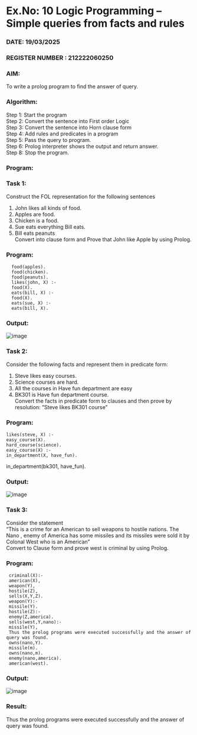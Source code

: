 # Ex.No: 10  Logic Programming –  Simple queries from facts and rules
### DATE:  19/03/2025                                                                          
### REGISTER NUMBER : 212222060250
### AIM:  
To write a prolog program to find the answer of query. 
###  Algorithm:
 Step 1: Start the program <br> 
 Step 2: Convert the sentence into First order Logic  <br> 
 Step 3:  Convert the sentence into Horn clause form  <br> 
 Step 4: Add rules and predicates in a program   <br> 
 Step 5:  Pass the query to program. <br> 
 Step 6: Prolog interpreter shows the output and return answer. <br> 
 Step 8:  Stop the program.
### Program:
### Task 1:
Construct the FOL representation for the following sentences <br> 
1.	John likes all kinds of food.  <br> 
2.	Apples are food.  <br> 
3.	Chicken is a food.  <br> 
4.	Sue eats everything Bill eats. <br> 
5.	 Bill eats peanuts  <br> 
   Convert into clause form and Prove that John like Apple by using Prolog. <br> 
### Program:
      food(apples).
      food(chicken).
      food(peanuts).
      likes(john, X) :-
      food(X).
      eats(bill, X) :-
      food(X).
      eats(sue, X) :-
      eats(bill, X).
      
### Output:
![image](https://github.com/user-attachments/assets/39454765-7ba3-4f7c-bfbf-777170a8ed65)


### Task 2:
Consider the following facts and represent them in predicate form: <br>              
1.	Steve likes easy courses. <br> 
2.	Science courses are hard. <br> 
3. All the courses in Have fun department are easy <br> 
4. BK301 is Have fun department course.<br> 
Convert the facts in predicate form to clauses and then prove by resolution: “Steve likes BK301 course”<br> 

### Program:
    likes(steve, X) :-
    easy_course(X).
    hard_course(science).
    easy_course(X) :-
    in_department(X, have_fun).
   in_department(bk301, have_fun).


### Output:
![image](https://github.com/user-attachments/assets/354e66c3-8794-483f-8d8c-0e07b582c2c5)




### Task 3:
Consider the statement <br> 
“This is a crime for an American to sell weapons to hostile nations. The Nano , enemy of America has some missiles and its missiles were sold it by Colonal West who is an American” <br> 
Convert to Clause form and prove west is criminal by using Prolog.<br>

### Program:
     criminal(X):-
     american(X),
     weapon(Y),
     hostile(Z),
     sells(X,Y,Z).
     weapon(Y):-
     missile(Y).
     hostile(Z):-
     enemy(Z,america).
     sells(west,Y,nano):-
     missile(Y),
     Thus the prolog programs were executed successfully and the answer of query was found.
     owns(nano,Y).
     missile(m).
     owns(nano,m).
     enemy(nano,america).
     american(west).


### Output:
![image](https://github.com/user-attachments/assets/fc7d4254-3a40-4e12-8dc8-aef08db79af6)


### Result:
Thus the prolog programs were executed successfully and the answer of query was found.
